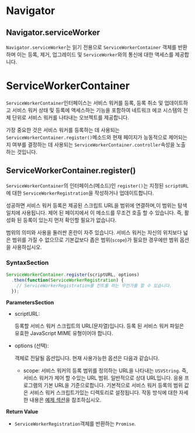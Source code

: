 # Navigator

## Navigator.serviceWorker

`Navigator.serviceWorker`는 읽기 전용으로 `ServiceWorkerContainer` 객체를 반환하며 이는 등록, 제거, 업그레이드 및 `ServiceWorker`와의 통신에 대한 액세스를 제공합니다.

# ServiceWorkerContainer

`ServiceWorkerContainer`인터페이스는 서비스 워커를 등록, 등록 취소 및 업데이트하고 서비스 워커 상태 및 등록에 액세스하는 기능을 포함하여 네트워크 에코 시스템의 전체 단위로 서비스 워커를 나타내는 오브젝트를 제공합니다.

가장 중요한 것은 서비스 워커를 등록하는 데 사용되는 `ServiceWorkerContainer.register()`메소드와 현재 페이지가 능동적으로 제어되는지 여부를 결정하는 데 사용되는 `ServiceWorkerContainer.controller`속성을 노출하는 것입니다.

## ServiceWorkerContainer.register()

`ServiceWorkerContainer`의 인터페이스(메소드)인 `register()`는 지정된 `scriptURL`에 대한 `ServiceWorkerRegistration`을 작성하거나 업데이트합니다.

성공하면 서비스 워커 등록은 제공된 스크립트 URL을 범위에 연결하며,이 범위는 탐색 일치에 사용됩니다. 제어 된 페이지에서 이 메소드를 무조건 호출 할 수 있습니다. 즉, 활성화 된 등록이 있는지 먼저 확인할 필요가 없습니다.

범위의 의미와 사용을 둘러싼 혼란이 자주 있습니다. 서비스 워커는 자신의 위치보다 넓은 범위를 가질 수 없으므로 기본값보다 좁은 범위(`scope`)가 필요한 경우에만 범위 옵션을 사용하십시오.

### SyntaxSection

```javascript
ServiceWorkerContainer.register(scriptURL, options)
  .then(function(ServiceWorkerRegistration) {
    // ServiceWorkerRegistration를 컨트롤 하는 무언가를 할 수 있습니다.
  });
```

**ParametersSection**

- scriptURL:

  등록할 서비스 워커 스크립트의 URL(문자열)입니다. 등록 된 서비스 워커 파일은 유효한 JavaScript MIME 유형이어야 합니다.

- options (선택):

  객체로 전달될 옵션입니다. 현재 사용가능한 옵션은 다음과 같습니다.
  
  - scope: 서비스 워커의 등록 범위를 정의하는 URL을 나타내는 `USVString`. 즉, 서비스 워커가 제어 할 수있는 URL 범위. 일반적으로 상대 URL입니다. 응용 프로그램의 기본 URL을 기준으로합니다. 기본적으로 서비스 워커 등록의 범위 값은 서비스 워커 스크립트가있는 디렉토리로 설정됩니다. 작동 방식에 대한 자세한 내용은 [예제 섹션](https://developer.mozilla.org/en-US/docs/Web/API/ServiceWorkerContainer/register#Examples)을 참조하십시오.

**Return Value**

- `ServiceWorkerRegistration`객체를 반환하는 `Promise`.